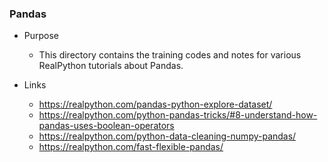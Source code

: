 ### Pandas
- Purpose
  - This directory contains the training codes and notes for various RealPython tutorials about Pandas.

- Links
  - https://realpython.com/pandas-python-explore-dataset/
  - https://realpython.com/python-pandas-tricks/#8-understand-how-pandas-uses-boolean-operators
  - https://realpython.com/python-data-cleaning-numpy-pandas/
  - https://realpython.com/fast-flexible-pandas/
